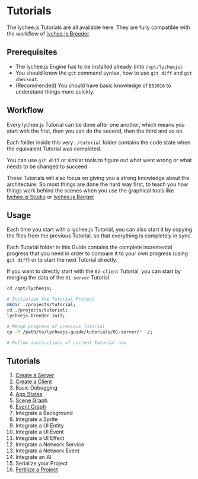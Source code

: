
# Tutorials

The lychee.js Tutorials are all available here. They are
fully compatible with the workflow of [lychee.js Breeder](../software-bots/lycheejs-breeder.md).


## Prerequisites

- The lychee.js Engine has to be installed already (into `/opt/lycheejs`).
- You should know the `git` command syntax, how to use `git diff` and `git checkout`.
- (Recommended) You should have basic knowledge of `ES2016` to understand things more quickly.


## Workflow

Every lychee.js Tutorial can be done after one another,
which means you start with the first, then you can do
the second, then the third and so on.

Each folder inside this very `./tutorial` folder contains
the code state when the equivalent Tutorial was completed.

You can use `git diff` or similar tools to figure out
what went wrong or what needs to be changed to succeed.

These Tutorials will also focus on giving you a strong
knowledge about the architecture. So most things are done
the hard way first, to teach you how things work behind
the scenes when you use the graphical tools like
[lychee.js Studio](../software-bots/lycheejs-studio.md) or
[lychee.js Ranger](../software-bots/lycheejs-ranger.md)


## Usage

Each time you start with a lychee.js Tutorial, you can
also start it by copying the files from the previous
Tutorial, so that everything is completely in sync.

Each Tutorial folder in this Guide contains the complete
incremental progress that you need in order to compare
it to your own progress (using `git diff`) or to start
the next Tutorial directly.

If you want to directly start with the `02-client`
Tutorial, you can start by merging the data of the
`01-server` Tutorial:

```bash
cd /opt/lycheejs;

# Initialize the Tutorial Project
mkdir ./projects/tutorial;
cd ./projects/tutorial;
lycheejs-breeder init;

# Merge progress of previous Tutorial
cp -R /path/to/lycheejs-guide/tutorials/01-server/* ./;

# Follow instructions of current Tutorial now
```


## Tutorials

1.  [Create a Server](./01-server.md)
2.  [Create a Client](./02-client.md)
3.  Basic Debugging
4.  [App States](./04-states.md)
5.  [Scene Graph](./05-scene-graph.md)
6.  [Event Graph](./06-event-graph.md)
7.  Integrate a Background
8.  Integrate a Sprite
9.  Integrate a UI Entity
10. Integrate a UI Event
11. Integrate a UI Effect
12. Integrate a Network Service
13. Integrate a Network Event
14. Integrate an AI
15. Serialize your Project
16. [Fertilize a Project](./16-fertilizer.md)

